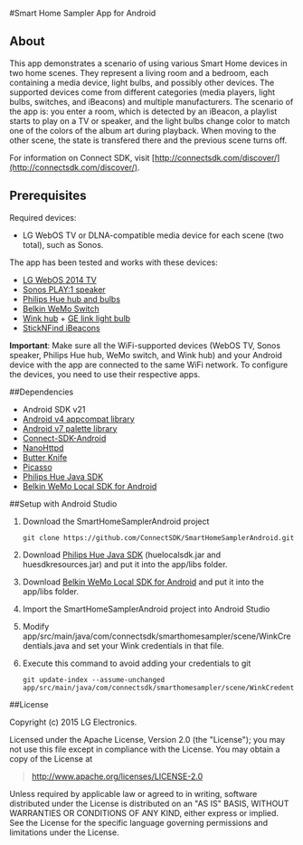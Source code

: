 #Smart Home Sampler App for Android

## About
This app demonstrates a scenario of using various Smart Home devices in two home scenes. They represent a living room and a bedroom, each containing a media device, light bulbs, and possibly other devices. The supported devices come from different categories (media players, light bulbs, switches, and iBeacons) and multiple manufacturers. The scenario of the app is: you enter a room, which is detected by an iBeacon, a playlist starts to play on a TV or speaker, and the light bulbs change color to match one of the colors of the album art during playback. When moving to the other scene, the state is transfered there and the previous scene turns off.

For information on Connect SDK, visit [http://connectsdk.com/discover/](http://connectsdk.com/discover/).

## Prerequisites

Required devices:

* LG WebOS TV or DLNA-compatible media device for each scene (two total), such as Sonos.

The app has been tested and works with these devices:

* [LG WebOS 2014 TV](http://www.lg.com/us/experience-tvs/smart-tv)
* [Sonos PLAY:1 speaker](http://www.sonos.com/sonos-shop/products/play1)
* [Philips Hue hub and bulbs](http://www2.meethue.com/en-us/)
* [Belkin WeMo Switch](http://www.belkin.com/us/p/F7C027fc/)
* [Wink hub](http://www.wink.com/products/wink-hub/) + [GE link light bulb](http://gelinkbulbs.com)
* [StickNFind iBeacons](https://www.sticknfind.com/sticknfind.aspx)

**Important**: Make sure all the WiFi-supported devices (WebOS TV, Sonos speaker, Philips Hue hub, WeMo switch, and Wink hub) and your Android device with the app are connected to the same WiFi network. To configure the devices, you need to use their respective apps.

##Dependencies
- Android SDK v21
- [Android v4 appcompat library](http://developer.android.com/tools/support-library/features.html#v4-appcompat)
- [Android v7 palette library](http://developer.android.com/tools/support-library/features.html#v7-palette)
- [Connect-SDK-Android](https://github.com/ConnectSDK/Connect-SDK-Android)
- [NanoHttpd](https://github.com/NanoHttpd/nanohttpd)
- [Butter Knife](http://jakewharton.github.io/butterknife/)
- [Picasso](http://square.github.io/picasso/)
- [Philips Hue Java SDK](http://www.developers.meethue.com/documentation/java-multi-platform-and-android-sdk)
- [Belkin WeMo Local SDK for Android](http://developers.belkin.com/wemo/sdk)

##Setup with Android Studio
1. Download the SmartHomeSamplerAndroid project
    ```
    git clone https://github.com/ConnectSDK/SmartHomeSamplerAndroid.git
    ```
    
2. Download [Philips Hue Java SDK](http://www.developers.meethue.com/documentation/java-multi-platform-and-android-sdk) (huelocalsdk.jar and huesdkresources.jar) and put it into the app/libs folder.
3. Download [Belkin WeMo Local SDK for Android](http://developers.belkin.com/wemo/sdk) and put it into the app/libs folder.
4. Import the SmartHomeSamplerAndroid project into Android Studio
5. Modify app/src/main/java/com/connectsdk/smarthomesampler/scene/WinkCredentials.java and set your Wink credentials in that file.
6. Execute this command to avoid adding your credentials to git
    ```
    git update-index --assume-unchanged app/src/main/java/com/connectsdk/smarthomesampler/scene/WinkCredentials.java
    ```

##License

Copyright (c) 2015 LG Electronics.

Licensed under the Apache License, Version 2.0 (the "License");
you may not use this file except in compliance with the License.
You may obtain a copy of the License at

> http://www.apache.org/licenses/LICENSE-2.0

Unless required by applicable law or agreed to in writing, software
distributed under the License is distributed on an "AS IS" BASIS,
WITHOUT WARRANTIES OR CONDITIONS OF ANY KIND, either express or implied.
See the License for the specific language governing permissions and
limitations under the License.